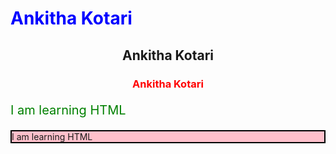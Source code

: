 <!DOCTYPE html>
<html lang="en">
<head>
    <meta charset="UTF-8">
    <meta name="viewport" content="width=device-width, initial-scale=1.0">
    <title>inline lo css implement chayyadam</title>
</head>
<body>
    <h1 style="color:blue">Ankitha Kotari</h1>   
    <h2 style="text-align:center"> Ankitha Kotari</h2>
    <h3 style="color: red; text-align:center;">Ankitha Kotari</h3>
    <p style="color:green; font-size:20px;"> I am learning HTML</p>
    <div style="background-color:pink; border:2px solid black"> I am learning HTML</div>
</body>
</html>

